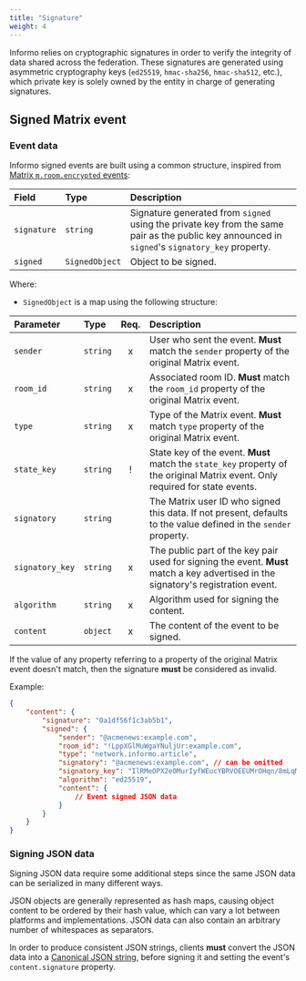```yaml
---
title: "Signature"
weight: 4
---
```


Informo relies on cryptographic signatures in order to verify the integrity of
data shared across the federation. These signatures are generated using
asymmetric cryptography keys (`ed25519`, `hmac-sha256`, `hmac-sha512`, etc.),
which private key is solely owned by the entity in charge of generating
signatures.


## Signed Matrix event

### Event data

Informo signed events are built using a common structure, inspired from [Matrix
`m.room.encrypted`
events](https://matrix.org/docs/spec/client_server/r0.4.0.html#m-room-encrypted):

| Field       | Type           | Description                                                                                                                                    |
|:------------|:---------------|:-----------------------------------------------------------------------------------------------------------------------------------------------|
| `signature` | `string`       | Signature generated from `signed` using the private key from the same pair as the public key announced in `signed`'s `signatory_key` property. |
| `signed`    | `SignedObject` | Object to be signed.                                                                                                                           |

Where:

* `SignedObject` is a map using the following structure:

| Parameter       | Type     | Req. | Description                                                                                                                        |
|:----------------|:---------|:----:|:-----------------------------------------------------------------------------------------------------------------------------------|
| `sender`        | `string` |  x   | User who sent the event. **Must** match the `sender` property of the original Matrix event.                                        |
| `room_id`       | `string` |  x   | Associated room ID. **Must** match the `room_id` property of the original Matrix event.                                            |
| `type`          | `string` |  x   | Type of the Matrix event. **Must** match `type` property of the original Matrix event.                                             |
| `state_key`     | `string` |  !   | State key of the event. **Must** match the `state_key` property of the original Matrix event. Only required for state events.      |
| `signatory`     | `string` |      | The Matrix user ID who signed this data. If not present, defaults to the value defined in the `sender` property.                   |
| `signatory_key` | `string` |  x   | The public part of the key pair used for signing the event. **Must** match a key advertised in the signatory's registration event. |
| `algorithm`     | `string` |  x   | Algorithm used for signing the content.                                                                                            |
| `content`       | `object` |  x   | The content of the event to be signed.                                                                                             |

If the value of any property referring to a property of the original Matrix
event doesn't match, then the signature **must** be considered as invalid.

Example:

```json
{
    "content": {
        "signature": "0a1df56f1c3ab5b1",
        "signed": {
            "sender": "@acmenews:example.com",
            "room_id": "!LppXGlMuWgaYNuljUr:example.com",
            "type": "network.informo.article",
            "signatory": "@acmenews:example.com", // can be omitted
            "signatory_key": "IlRMeOPX2e0MurIyfWEucYBRVOEEUMrOHqn/8mLqMjA",
            "algorithm": "ed25519",
            "content": {
                // Event signed JSON data
            }
        }
    }
}
```

### Signing JSON data

Signing JSON data require some additional steps since the same JSON data can be
serialized in many different ways.

JSON objects are generally represented as hash maps, causing object content to
be ordered by their hash value, which can vary a lot between platforms and
implementations. JSON data can also contain an arbitrary number of whitespaces
as separators.

In order to produce consistent JSON strings, clients **must** convert the JSON
data into a [Canonical JSON
string](https://matrix.org/docs/spec/appendices.html#canonical-json), before
signing it and setting the event's `content.signature` property.

